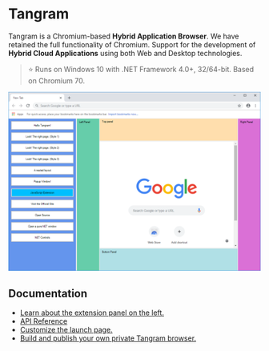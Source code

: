 # Tangram

Tangram is a Chromium-based **Hybrid Application Browser**. We have retained the full functionality of Chromium. Support for the development of **Hybrid Cloud Applications** using both Web and Desktop technologies.

> :star: Runs on Windows 10 with .NET Framework 4.0+, 32/64-bit. Based on Chromium 70.

![Capture](Capture.png)

## Documentation

- [Learn about the extension panel on the left.](https://github.com/TangramDev/LaunchPad)
- [API Reference](/Docs/API_Reference.md)
- [Customize the launch page.](/Docs/LocalNTP.md)
- [Build and publish your own private Tangram browser.](/Docs/Build_Instructions(Windows).md)
